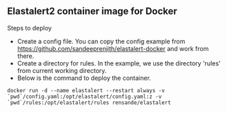 ## Elastalert2 container image for Docker

Steps to deploy

- Create a config file. You can copy the config example from https://github.com/sandeeprenjith/elastalert-docker and work from there. 
- Create a directory for rules. In the example, we use the directory 'rules' from current working directory. 
- Below is the command to deploy the container. 

```
docker run -d --name elastalert --restart always -v `pwd`/config.yaml:/opt/elastalert/config.yaml:z -v `pwd`/rules:/opt/elastalert/rules rensande/elastalert
```
